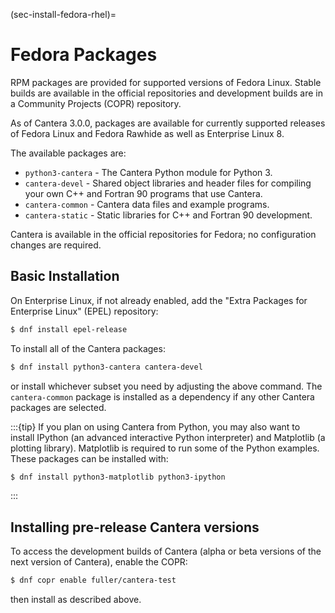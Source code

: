 (sec-install-fedora-rhel)=
# Fedora Packages

RPM packages are provided for supported versions of Fedora Linux. Stable builds are
available in the official repositories and development builds are in a Community
Projects (COPR) repository.

As of Cantera 3.0.0, packages are available for currently supported releases of Fedora
Linux and Fedora Rawhide as well as Enterprise Linux 8.

The available packages are:

- `python3-cantera` - The Cantera Python module for Python 3.
- `cantera-devel` - Shared object libraries and header files for compiling your own C++
  and Fortran 90 programs that use Cantera.
- `cantera-common` - Cantera data files and example programs.
- `cantera-static` - Static libraries for C++ and Fortran 90 development.

Cantera is available in the official repositories for Fedora; no configuration changes
are required.

## Basic Installation

On Enterprise Linux, if not already enabled, add the "Extra Packages for Enterprise
Linux" (EPEL) repository:

```bash
$ dnf install epel-release
```

To install all of the Cantera packages:

```bash
$ dnf install python3-cantera cantera-devel
```

or install whichever subset you need by adjusting the above command. The
`cantera-common` package is installed as a dependency if any other Cantera packages are
selected.

:::{tip}
If you plan on using Cantera from Python, you may also want to install IPython (an
advanced interactive Python interpreter) and Matplotlib (a plotting library). Matplotlib
is required to run some of the Python examples. These packages can be installed with:

```bash
$ dnf install python3-matplotlib python3-ipython
```
:::

## Installing pre-release Cantera versions

To access the development builds of Cantera (alpha or beta versions of the next version
of Cantera), enable the COPR:

```bash
$ dnf copr enable fuller/cantera-test
```

then install as described above.
